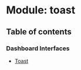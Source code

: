 # Module: toast

## Table of contents

### Dashboard Interfaces

- [Toast](../interfaces/toast.Toast.md)
